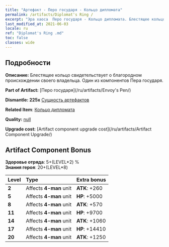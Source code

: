 ```yaml
---
title: "Артефакт - Перо государя - Кольцо дипломата"
permalink: /artifacts/Diplomat's Ring /
excerpt: "Эра хаоса  Перо государя - Кольцо дипломата. Блестящее кольцо свидетельствует о благородном происхождении своего владельца. Один из компонентов Пера государя."
last_modified_at: 2021-06-03
locale: ru
ref: "Diplomat's Ring .md"
toc: false
classes: wide
---
```




## Подробности

 **Описание:** Блестящее кольцо свидетельствует о благородном происхождении своего владельца. Один из компонентов Пера государя.

 **Part of Artifact:** [Перо государя](/ru/artifacts/Envoy's Pen/)

 **Dismantle: 225x** [Сущность артефактов](/ItemsRU/con_905/)

 **Related Item**: [Кольцо дипломата](/ru/Items/art_2157/)

 **Quality:** [null](/ru/artifacts/null/)

 **Upgrade cost:** [Artifact component upgrade cost](/ru/artifacts/Artifact Component Upgrade/)

## Artifact Component Bonus

  **Здоровье отряда**: 5+(LEVEL\*2) %<br/>**Знания героя**: 20+(LEVEL\*8)

  |  Level  | Type |    Extra bonus  | 
  |:--------|:-----|:----------------| 
  | **2** | Affects **4-man** unit | **ATK**: +260 | 
  | **5** | Affects **4-man** unit | **HP**: +5000 | 
  | **8** | Affects **4-man** unit | **ATK**: +570 | 
  | **11** | Affects **4-man** unit | **HP**: +9700 | 
  | **14** | Affects **4-man** unit | **ATK**: +1060 | 
  | **17** | Affects **4-man** unit | **HP**: +14410 | 
  | **20** | Affects **4-man** unit | **ATK**: +1250 | 
